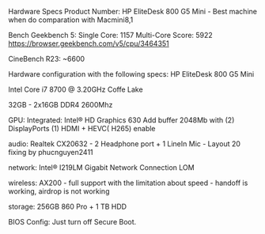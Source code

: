 Hardware Specs
Product Number: HP EliteDesk 800 G5 Mini - Best machine when do comparation with Macmini8,1

Bench Geekbench 5: Single Core: 1157 Multi-Core Score: 5922 https://browser.geekbench.com/v5/cpu/3464351

CineBench R23: ~6600

Hardware configuration with the following specs: HP EliteDesk 800 G5 Mini

Intel Core i7 8700 @ 3.20GHz Coffe Lake

32GB - 2x16GB DDR4 2600Mhz

GPU: Integrated: Intel® HD Graphics 630 Add buffer 2048Mb with (2) DisplayPorts (1) HDMI + HEVC( H265) enable

audio: Realtek CX20632 - 2 Headphone port + 1 LineIn Mic - Layout 20 fixing by phucnguyen2411

network: Intel® I219LM Gigabit Network Connection LOM

wireless: AX200 - full support with the limitation about speed - handoff is working, airdrop is not working

storage: 256GB 860 Pro + 1 TB HDD

BIOS Config: Just turn off Secure Boot.
